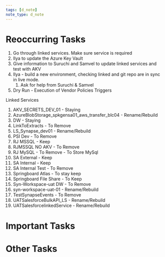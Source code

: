 ```yaml
---
tags: [d_note]
note_type: d_note
---
```


# Reoccurring Tasks
1. Go through linked services. Make sure service is required
2. Ilya to update the Azure Key Vault
3. Give information to Suruchi and Samvel to update linked services and test with AKV
4. Ilya - build a new environment, checking linked and git repo are in sync in live mode.
	1. Ask for help from Suruchi & Samvel
5. Dry Run - Execution of Vendor Policies Triggers

Linked Services
1. AKV_SECRETS_DEV_01 - Staying
2. AzureBlobStorage_spkgensa01_aws_transfer_blc04 - Rename/Rebuild
3. DW - Staying
4. LinkToExtracts - To Remove
5. LS_Synapse_dev01 - Rename/Rebuild
6. PSI Dev - To Remove
7. RJ MSSQL - Keep
8. RJMSSQL NO AKV - To Remove
9. RJ MySQL - To Remove - To Store MySql
10. SA External - Keep
11. SA Internal - Keep
12. SA Internal Test - To Remove
13. Springboard Atlas - To stay keep
14. Springboard File Share - To Keep
15. Syn-Workspace-uat DW - To Remove
16. syn-workspace-uat-01 - Rename/Rebuild
17. TestSynapseEvents - To Remove
18. UATSalesforceBulkAPI_LS - Rename/Rebuild
19. UATSalesforcelinkedService - Rename/Rebuild


# Important Tasks

# Other Tasks
